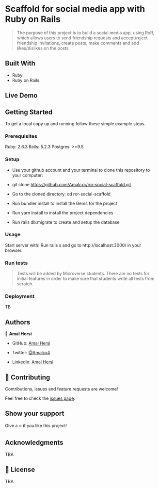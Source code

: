 # Scaffold for social media app with Ruby on Rails

> The purpose of this project is to build a social media app, using RoR, which allows users to send friendship requests and accept/reject friendship invitations, create posts, make comments and add likes/dislikes on the posts.


## Built With

- Ruby 
- Ruby on Rails 

## Live Demo


## Getting Started

To get a local copy up and running follow these simple example steps.

### Prerequisites

Ruby: 2.6.3
Rails: 5.2.3
Postgres: >=9.5

### Setup
  - Use your github account and your terminal to clone this repository to your computer:

  - git clone https://github.com/Amalcxc/ror-social-scaffold.git

  - Go to the cloned directory: cd ror-social-scaffold

  - Run bundler install to install the Gems for the project

  - Run yarn install to install the project dependencies

  - Run rails db:migrate to create and setup the database



### Usage

Start server with: Run rails s and go to http://localhost:3000/ in your browser.

### Run tests

> Tests will be added by Microverse students. There are no tests for initial features in order to make sure that students write all tests from scratch.

### Deployment

TB

## Authors

👤 **Amal Hersi**

- GitHub: [Amal Hersi](https://github.com/Amalcxc)

- Twitter: [@Amalcx4](https://twitter.com/home?lang=en)

- LinkedIn: [Amal Hersi](https://www.linkedin.com/in/amal-hersi-a29583205/)



## 🤝 Contributing

Contributions, issues and feature requests are welcome!

Feel free to check the [issues page](issues/).

## Show your support

Give a ⭐️ if you like this project!

## Acknowledgments

TBA

## 📝 License

TBA

